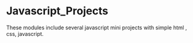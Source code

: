 # Javascript_Projects
 
These modules include several javascript mini projects with simple  html , css, javascript.
